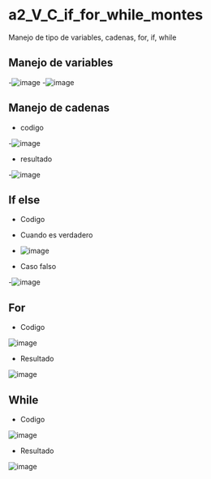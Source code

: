 # a2_V_C_if_for_while_montes
Manejo de tipo de variables, cadenas, for, if,  while
## Manejo de variables
-![image](https://github.com/user-attachments/assets/6c6d77d2-666d-4d5e-b0ca-f5258ba2173b)
-![image](https://github.com/user-attachments/assets/5841dc0c-8972-426e-af26-80263f5d5798)
## Manejo de cadenas
- codigo
  
-![image](https://github.com/user-attachments/assets/735fdfa5-0f94-40e0-a48f-892c96160125)
- resultado

-![image](https://github.com/user-attachments/assets/b54e4984-0104-4746-8a24-d192d70b1f66)

## If else
- Codigo
- Cuando es verdadero
  
- ![image](https://github.com/user-attachments/assets/2eb88199-fb57-4c8a-af7c-fb6f65e881f2)
- Caso falso
  
-![image](https://github.com/user-attachments/assets/a017805c-2caf-40ee-b07a-0fc467ea955c)
## For
- Codigo

![image](https://github.com/user-attachments/assets/174acc5d-5877-451e-825c-51ede8638eb6)
- Resultado

![image](https://github.com/user-attachments/assets/65399dd6-acb2-4d9a-9947-df036bb5a500)
## While
- Codigo

![image](https://github.com/user-attachments/assets/00bb17ab-0fd3-4329-bef3-d6a6890e36d5)
- Resultado

![image](https://github.com/user-attachments/assets/150efd54-f8a2-4fe7-aa78-48b11695081e)

